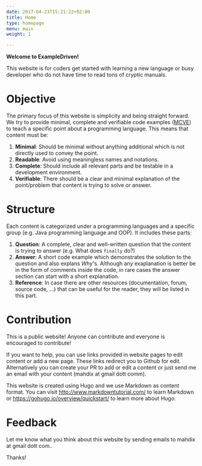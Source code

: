 ```yaml
---
date: 2017-04-23T15:21:22+02:00
title: Home
type: homepage
menu: main
weight: 1

---
```


**Welcome to ExampleDriven!**

This website is for coders get started with learning a new language or busy developer who do not have time to read tons of cryptic manuals.

# Objective

The primary focus of this website is simplicity and being straight forward. We try to provide minimal, complete and verifiable code examples ([MCVE](https://stackoverflow.com/help/mcve))
to teach a specific point about a programming language. This means that content must be:

1. **Minimal**: Should be minimal without anything additional which is not directly used to convey the point.
2. **Readable**: Avoid using meaningless names and notations.
3. **Complete**: Should include all relevant parts and be testable in a development environment.
4. **Verifiable**: There should be a clear and minimal explanation of the point/problem that content is trying to solve or answer.

# Structure

Each content is categorized under a programming languages and a  specific group (e.g. Java programming language and OOP).
It includes these parts:

 1. **Question**: A complete, clear and well-written question that the content is trying to answer (e.g. What does `finally` do?)
 2. **Answer**: A short code example which demonstrates the solution to the question and also explans _Why_'s. Although any exaplanation is better be in the form of comments inside the code, in rare cases the answer section can start with a short explanation.
 3. **Reference**: In case there are other resources (documentation, forum, source code, ...) that can be useful for the reader, they will be listed in this part. 

# Contribution

This is a public website! Anyone can contribute and everyone is encouraged to contribute! 

If you want to help, you can use links provided in website pages to edit content or add a new page. These links redirect you to Github for edit. Alternatively you can create your PR to add or edit a content or just send me an email with your content (mahdix at gmail dott comm).

This website is created using Hugo and we use Markdown as content format. You can visit <http://www.markdowntutorial.com/> to learn Markdown or 
<https://gohugo.io/overview/quickstart/> to learn more about Hugo.

# Feedback

Let me know what you think about this website by sending emails to mahdix at gmail dott com..

Thanks!
